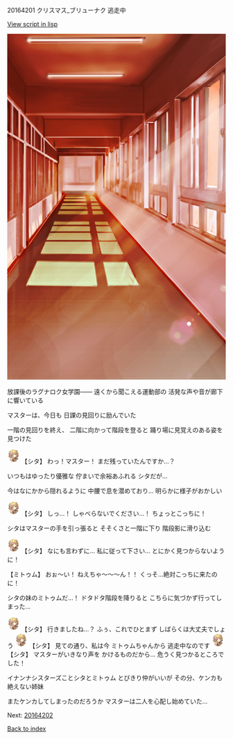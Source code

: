 20164201 クリスマス_ブリューナク 逃走中

[View script in lisp](../scripts/20164201.txt)

![corridor_evening.png](../images/backgrounds/corridor_evening.png)

放課後のラグナロク女学園――
遠くから聞こえる運動部の
活発な声や音が廊下に響いている

マスターは、今日も
日課の見回りに励んでいた

一階の見回りを終え、
二階に向かって階段を登ると
踊り場に見覚えのある姿を見つけた

<img src="../images/units/201621.png" alt="201621.png" height="34"/>
【シタ】
わっ！マスター！
まだ残っていたんですか…？

いつもはゆったり優雅な
佇まいで余裕あふれる
シタだが…

今はなにかから隠れるように
中腰で息を潜めており…
明らかに様子がおかしい

<img src="../images/units/201621.png" alt="201621.png" height="34"/>
【シタ】
しっ…！
しゃべらないでください…！
ちょっとこっちに！

シタはマスターの手を引っ張ると
そそくさと一階に下り
階段影に滑り込む

<img src="../images/units/201621.png" alt="201621.png" height="34"/>
【シタ】
なにも言わずに…
私に従って下さい…
とにかく見つからないように！

【ミトゥム】
おぉ～い！
ねえちゃ～～～ん！！
くっそ…絶対こっちに来たのに！

シタの妹のミトゥムだ…！
ドタドタ階段を降りると
こちらに気づかず行ってしまった…

<img src="../images/units/201621.png" alt="201621.png" height="34"/>
【シタ】
行きましたね…？
ふぅ、これでひとまず
しばらくは大丈夫でしょう

<img src="../images/units/201621.png" alt="201621.png" height="34"/>
【シタ】
見ての通り、私は今
ミトゥムちゃんから
逃走中なのです

<img src="../images/units/201621.png" alt="201621.png" height="34"/>
【シタ】
マスターがいきなり声を
かけるものだから…
危うく見つかるところでした！

イナンナシスターズことシタとミトゥム
とびきり仲がいいが
その分、ケンカも絶えない姉妹

またケンカしてしまったのだろうか
マスターは二人を心配し始めていた…

Next: [20164202](20164202.md)

[Back to index](index.md)
